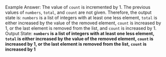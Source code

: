 Example Answer:
The value of `count` is incremented by 1. The previous values of `numbers`, `total`, and `count` are not given. Therefore, the output state is: `numbers` is a list of integers with at least one less element, `total` is either increased by the value of the removed element, `count` is increased by 1, or the last element is removed from the list, and `count` is increased by 1.
Output State: **`numbers` is a list of integers with at least one less element, `total` is either increased by the value of the removed element, `count` is increased by 1, or the last element is removed from the list, `count` is increased by 1**